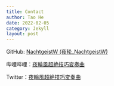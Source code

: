 ```yaml
---
title: Contact
author: Tao He
date: 2022-02-05
category: Jekyll
layout: post
---
```


GitHub: [NachtgeistW (夜轮_NachtgeistW)](https://github.com/NachtgeistW)

哔哩哔哩：[夜輪風超絶技巧変奏曲](https://space.bilibili.com/2138390911)

Twitter：[夜輪風超絶技巧変奏曲](https://twitter.com/Yorin_NW)
